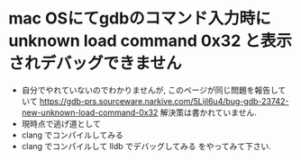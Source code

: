 

mac OSにてgdbのコマンド入力時に unknown load command 0x32 と表示されデバッグできません
============================================

 * 自分でやれていないのでわかりませんが, このページが同じ問題を報告していて https://gdb-prs.sourceware.narkive.com/5Lijl6u4/bug-gdb-23742-new-unknown-load-command-0x32 解決策は書かれていません.
 * 現時点で逃げ道として
  * clang でコンパイルしてみる
  * clang でコンパイルして lldb でデバッグしてみる
をやってみて下さい.

  
